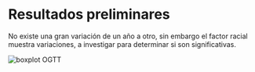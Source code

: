# Resultados preliminares 

 No existe una gran variación de un año a otro, sin embargo el factor racial muestra variaciones, a investigar 
 para determinar si son significativas.
 
 ![boxplot OGTT]("https://github.com/DSouzaR67/NHANES-OGTT-EDA/blob/main/results/BoxPlotNhane2010-2018Races.png")

